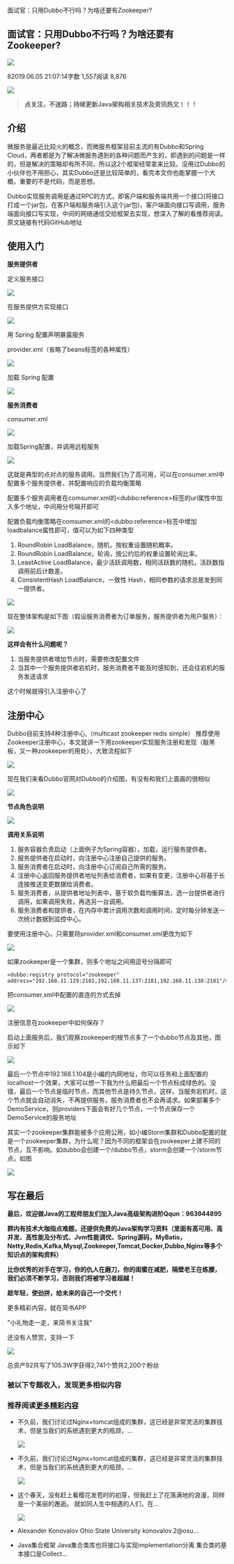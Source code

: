 面试官：只用Dubbo不行吗？为啥还要有Zookeeper?

## 面试官：只用Dubbo不行吗？为啥还要有Zookeeper?

[![](https://upload.jianshu.io/users/upload_avatars/16826084/a89e8c30-426d-4082-aa86-ff733fa5c407.jpg?imageMogr2/auto-orient/strip|imageView2/1/w/96/h/96/format/webp)](https://www.jianshu.com/u/94111742c97c)

82019.06.05 21:07:14字数 1,557阅读 8,876

![](https://upload-images.jianshu.io/upload_images/16826084-dc09959f3da153aa.jpg?imageMogr2/auto-orient/strip|imageView2/2/w/1200/format/webp)

> **点关注，不迷路；持续更新Java架构相关技术及资讯热文！！！**

## 介绍

微服务是最近比较火的概念，而微服务框架目前主流的有Dubbo和Spring Cloud，两者都是为了解决微服务遇到的各种问题而产生的，即遇到的问题是一样的，但是解决的策略却有所不同，所以这2个框架经常拿来比较。没用过Dubbo的小伙伴也不用担心，其实Dubbo还是比较简单的，看完本文你也能掌握一个大概，重要的不是代码，而是思想。

Dubbo实现服务调用是通过RPC的方式，即客户端和服务端共用一个接口(将接口打成一个jar包，在客户端和服务端引入这个jar包)，客户端面向接口写调用，服务端面向接口写实现，中间的网络通信交给框架去实现，想深入了解的看推荐阅读。原文链接有代码GitHub地址

## 使用入门

**服务提供者**

定义服务接口

![](https://upload-images.jianshu.io/upload_images/16826084-938bda44fe0fae98.png?imageMogr2/auto-orient/strip|imageView2/2/w/229/format/webp)

在服务提供方实现接口

![](https://upload-images.jianshu.io/upload_images/16826084-9498797ce691575d.png?imageMogr2/auto-orient/strip|imageView2/2/w/335/format/webp)

用 Spring 配置声明暴露服务

provider.xml（省略了beans标签的各种属性）

![](https://upload-images.jianshu.io/upload_images/16826084-74fa4ca744cadecf.png?imageMogr2/auto-orient/strip|imageView2/2/w/453/format/webp)

加载 Spring 配置

![](https://upload-images.jianshu.io/upload_images/16826084-3fe44fc860bf7423.png?imageMogr2/auto-orient/strip|imageView2/2/w/580/format/webp)

**服务消费者**

consumer.xml

![](https://upload-images.jianshu.io/upload_images/16826084-8248869a6b52b194.png?imageMogr2/auto-orient/strip|imageView2/2/w/423/format/webp)

加载Spring配置，并调用远程服务

![](https://upload-images.jianshu.io/upload_images/16826084-d638916238695b2f.png?imageMogr2/auto-orient/strip|imageView2/2/w/577/format/webp)

这就是典型的点对点的服务调用。当然我们为了高可用，可以在consumer.xml中配置多个服务提供者，并配置响应的负载均衡策略

配置多个服务调用者在comsumer.xml的&lt;dubbo:reference&gt;标签的url属性中加入多个地址，中间用分号隔开即可

配置负载均衡策略在comsumer.xml的&lt;dubbo:reference&gt;标签中增加loadbalance属性即可，值可以为如下四种类型

1.  RoundRobin LoadBalance，随机，按权重设置随机概率。
2.  RoundRobin LoadBalance，轮询，按公约后的权重设置轮询比率。
3.  LeastActive LoadBalance，最少活跃调用数，相同活跃数的随机，活跃数指调用前后计数差。
4.  ConsistentHash LoadBalance，一致性 Hash，相同参数的请求总是发到同一提供者。

![](https://upload-images.jianshu.io/upload_images/16826084-4e0fe1b0093e9370.png?imageMogr2/auto-orient/strip|imageView2/2/w/402/format/webp)

现在整体架构是如下图（假设服务消费者为订单服务，服务提供者为用户服务）：

![](https://upload-images.jianshu.io/upload_images/16826084-4417ba422733b78e.png?imageMogr2/auto-orient/strip|imageView2/2/w/533/format/webp)

**这样会有什么问题呢？**

1.  当服务提供者增加节点时，需要修改配置文件
2.  当其中一个服务提供者宕机时，服务消费者不能及时感知到，还会往宕机的服务发送请求

这个时候就得引入注册中心了

## 注册中心

Dubbo目前支持4种注册中心,（multicast zookeeper redis simple） 推荐使用Zookeeper注册中心，本文就讲一下用zookeeper实现服务注册和发现（敲黑板，又一种zookeeper的用处），大致流程如下

![](https://upload-images.jianshu.io/upload_images/16826084-60be9eb7f5557498.png?imageMogr2/auto-orient/strip|imageView2/2/w/631/format/webp)

现在我们来看Dubbo官网对Dubbo的介绍图，有没有和我们上面画的很相似

![](https://upload-images.jianshu.io/upload_images/16826084-1ffb06b0b7ae44bb.png?imageMogr2/auto-orient/strip|imageView2/2/w/446/format/webp)

**节点角色说明**

![](https://upload-images.jianshu.io/upload_images/16826084-8ca94389f7a5d42b.png?imageMogr2/auto-orient/strip|imageView2/2/w/685/format/webp)

**调用关系说明**

1.  服务容器负责启动（上面例子为Spring容器），加载，运行服务提供者。
2.  服务提供者在启动时，向注册中心注册自己提供的服务。
3.  服务消费者在启动时，向注册中心订阅自己所需的服务。
4.  注册中心返回服务提供者地址列表给消费者，如果有变更，注册中心将基于长连接推送变更数据给消费者。
5.  服务消费者，从提供者地址列表中，基于软负载均衡算法，选一台提供者进行调用，如果调用失败，再选另一台调用。
6.  服务消费者和提供者，在内存中累计调用次数和调用时间，定时每分钟发送一次统计数据到监控中心。

要使用注册中心，只需要将provider.xml和consumer.xml更改为如下

![](https://upload-images.jianshu.io/upload_images/16826084-ab3b0451bfda9b29.png?imageMogr2/auto-orient/strip|imageView2/2/w/421/format/webp)

如果zookeeper是一个集群，则多个地址之间用逗号分隔即可

```
<dubbo:registry protocol="zookeeper" address="192.168.11.129:2181,192.168.11.137:2181,192.168.11.138:2181"/> 
```

把consumer.xml中配置的直连的方式去掉

![](https://upload-images.jianshu.io/upload_images/16826084-7a637c01ea5537fb.png?imageMogr2/auto-orient/strip|imageView2/2/w/440/format/webp)

注册信息在zookeeper中如何保存？

启动上面服务后，我们观察zookeeper的根节点多了一个dubbo节点及其他，图示如下

![](https://upload-images.jianshu.io/upload_images/16826084-a3eb46da5520bb9e.png?imageMogr2/auto-orient/strip|imageView2/2/w/556/format/webp)

最后一个节点中192.168.1.104是小编的内网地址，你可以任务和上面配置的localhost一个效果，大家可以想一下我为什么把最后一个节点标成绿色的。没错，最后一个节点是临时节点，而其他节点是持久节点，这样，当服务宕机时，这个节点就会自动消失，不再提供服务，服务消费者也不会再请求。如果部署多个DemoService，则providers下面会有好几个节点，一个节点保存一个DemoService的服务地址

其实一个zookeeper集群能被多个应用公用，如小编Storm集群和Dubbo配置的就是一个zookeeper集群，为什么呢？因为不同的框架会在zookeeper上建不同的节点，互不影响。如dubbo会创建一个/dubbo节点，storm会创建一个/storm节点，如图

![](https://upload-images.jianshu.io/upload_images/16826084-19f286654ad47ccb.png?imageMogr2/auto-orient/strip|imageView2/2/w/365/format/webp)

## 写在最后

**最后，欢迎做Java的工程师朋友们加入Java高级架构进阶Qqun：963944895**

**群内有技术大咖指点难题，还提供免费的Java架构学习资料（里面有高可用、高并发、高性能及分布式、Jvm性能调优、Spring源码，MyBatis，Netty,Redis,Kafka,Mysql,Zookeeper,Tomcat,Docker,Dubbo,Nginx等多个知识点的架构资料）**

**比你优秀的对手在学习，你的仇人在磨刀，你的闺蜜在减肥，隔壁老王在练腰， 我们必须不断学习，否则我们将被学习者超越！**

**趁年轻，使劲拼，给未来的自己一个交代！**

更多精彩内容，就在简书APP

"小礼物走一走，来简书关注我"

还没有人赞赏，支持一下

[![  ](https://upload.jianshu.io/users/upload_avatars/16826084/a89e8c30-426d-4082-aa86-ff733fa5c407.jpg?imageMogr2/auto-orient/strip|imageView2/1/w/100/h/100/format/webp)](https://www.jianshu.com/u/94111742c97c)

总资产92共写了105.3W字获得2,741个赞共2,200个粉丝

### 被以下专题收入，发现更多相似内容

### 推荐阅读[更多精彩内容](https://www.jianshu.com/)

- 不久前，我们讨论过Nginx+tomcat组成的集群，这已经是非常灵活的集群技术，但是当我们的系统遇到更大的瓶颈，...
    
    [![](https://upload-images.jianshu.io/upload_images/2656621-9d17749acfa16400.jpg?imageMogr2/auto-orient/strip|imageView2/1/w/300/h/240/format/webp)](https://www.jianshu.com/p/4c4328303710)
- 不久前，我们讨论过Nginx+tomcat组成的集群，这已经是非常灵活的集群技术，但是当我们的系统遇到更大的瓶颈，...
    
    [![](https://upload-images.jianshu.io/upload_images/2650014-777a540ab13dec25.jpg?imageMogr2/auto-orient/strip|imageView2/1/w/300/h/240/format/webp)](https://www.jianshu.com/p/fa3e0302c1c4)
- 这个春天，没有赶上看樱花发苞时的初芽，但我赶上了花落满地的浪漫，同样是一个美丽的邂逅。 就如同人生中相遇的人们，在...
    
    [![](https://upload-images.jianshu.io/upload_images/12969534-9ef5b2f93ee85328.jpg?imageMogr2/auto-orient/strip|imageView2/1/w/300/h/240/format/webp)](https://www.jianshu.com/p/db52a79d4ba8)
- Alexander Konovalov Ohio State University konovalov.2@osu...
    
- Java集合框架 Java集合类库也将接口与实现implementation分离 集合类的基本接口是Collect...